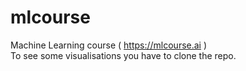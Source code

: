 # mlcourse
 Machine Learning course ( https://mlcourse.ai ) </br>
 To see some visualisations you have to clone the repo.
